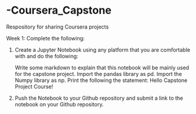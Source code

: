 # -Coursera_Capstone
Respository for sharing Coursera projects

Week 1:
Complete the following:
1. Create a Jupyter Notebook using any platform that you are comfortable with and do the following:

    Write some markdown to explain that this notebook will be mainly used for the capstone project.
    Import the pandas library as pd.
    Import the Numpy library as np.
    Print the following the statement: Hello Capstone Project Course!
2. Push the Notebook to your Github repository and submit a link to the notebook on your Github repository.
